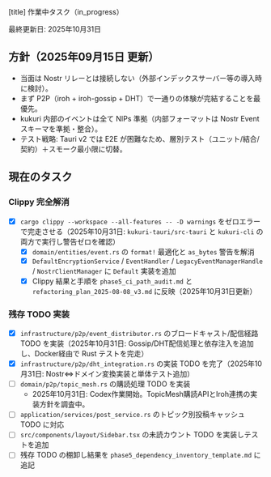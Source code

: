 ﻿[title] 作業中タスク（in_progress）

最終更新日: 2025年10月31日

## 方針（2025年09月15日 更新）

- 当面は Nostr リレーとは接続しない（外部インデックスサーバー等の導入時に検討）。
- まず P2P（iroh + iroh-gossip + DHT）で一通りの体験が完結することを最優先。
- kukuri 内部のイベントは全て NIPs 準拠（内部フォーマットは Nostr Event スキーマを準拠・整合）。
- テスト戦略: Tauri v2 では E2E が困難なため、層別テスト（ユニット/結合/契約）＋スモーク最小限に切替。

## 現在のタスク

### Clippy 完全解消

- [x] `cargo clippy --workspace --all-features -- -D warnings` をゼロエラーで完走させる（2025年10月31日: `kukuri-tauri/src-tauri` と `kukuri-cli` の両方で実行し警告ゼロを確認）
  - [x] `domain/entities/event.rs` の `format!` 最適化と `as_bytes` 警告を解消
  - [x] `DefaultEncryptionService` / `EventHandler` / `LegacyEventManagerHandle` / `NostrClientManager` に `Default` 実装を追加
  - [x] Clippy 結果と手順を `phase5_ci_path_audit.md` と `refactoring_plan_2025-08-08_v3.md` に反映（2025年10月31日更新）

### 残存 TODO 実装

- [x] `infrastructure/p2p/event_distributor.rs` のブロードキャスト/配信経路 TODO を実装（2025年10月31日: Gossip/DHT配信処理と依存注入を追加し、Docker経由で Rust テストを完走）
- [x] `infrastructure/p2p/dht_integration.rs` の実装 TODO を完了（2025年10月31日: Nostr⇔ドメイン変換実装と単体テスト追加）
- [ ] `domain/p2p/topic_mesh.rs` の購読処理 TODO を実装
  - 2025年10月31日: Codex作業開始。TopicMesh購読APIとIroh連携の実装方針を調査中。
- [ ] `application/services/post_service.rs` のトピック別投稿キャッシュ TODO に対応
- [ ] `src/components/layout/Sidebar.tsx` の未読カウント TODO を実装しテストを追加
- [ ] 残存 TODO の棚卸し結果を `phase5_dependency_inventory_template.md` に追記
